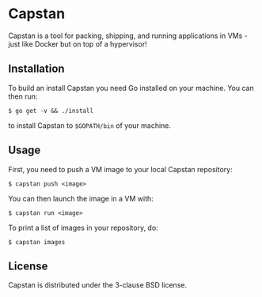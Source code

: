 # Capstan

Capstan is a tool for packing, shipping, and running applications in VMs - just
like Docker but on top of a hypervisor!

## Installation

To build an install Capstan you need Go installed on your machine.  You can
then run:

```
$ go get -v && ./install
```

to install Capstan to ``$GOPATH/bin`` of your machine.

## Usage

First, you need to push a VM image to your local Capstan repository:

```
$ capstan push <image>
```

You can then launch the image in a VM with:

```
$ capstan run <image>
```

To print a list of images in your repository, do:

```
$ capstan images
```

## License

Capstan is distributed under the 3-clause BSD license.
